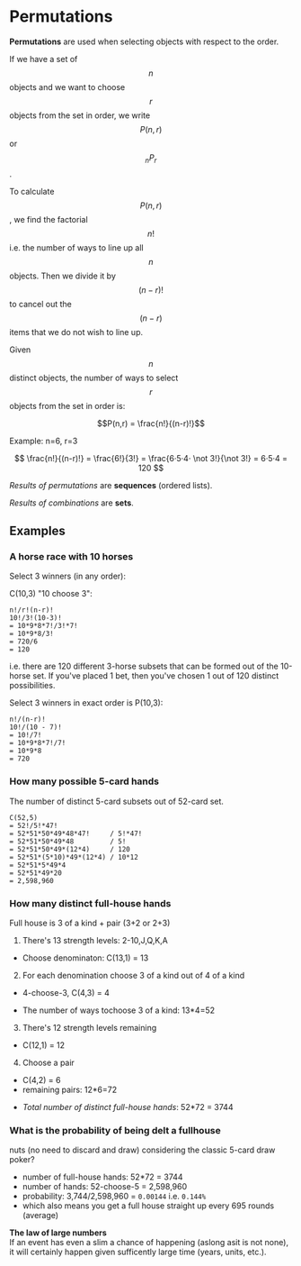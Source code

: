 # Permutations

__Permutations__ are used when selecting objects with respect to the order.

If we have a set of $$n$$ objects and we want to choose $$r$$ objects from the set in order, we write $$P(n,r)$$ or $$_nP_r$$.

To calculate $$P(n,r)$$, we find the factorial $$n!$$ i.e. the number of ways to line up all $$n$$ objects. Then we divide it by $$(n-r)!$$ to cancel out the $$(n−r)$$ items that we do not wish to line up.

Given $$n$$ distinct objects, the number of ways to select $$r$$ objects from the set in order is:

$$P(n,r) = \frac{n!}{(n-r)!}$$

Example: n=6, r=3

$$
\frac{n!}{(n-r)!} = \frac{6!}{3!} = \frac{6·5·4· \not 3!}{\not 3!} = 6·5·4 = 120
$$


*Results of permutations* are **sequences** (ordered lists).

*Results of combinations* are **sets**.


## Examples

### A horse race with 10 horses

Select 3 winners (in any order):

C(10,3) "10 choose 3":

```
n!/r!(n-r)!
10!/3!(10-3)!
= 10*9*8*7!/3!*7!
= 10*9*8/3!
= 720/6
= 120
```

i.e. there are 120 different 3-horse subsets that can be formed out of the 10-horse set. If you've placed 1 bet, then you've chosen 1 out of 120 distinct possibilities.

Select 3 winners in exact order is P(10,3):

```
n!/(n-r)!
10!/(10 - 7)!
= 10!/7!
= 10*9*8*7!/7!
= 10*9*8
= 720
```


### How many possible 5-card hands

The number of distinct 5-card subsets out of 52-card set.

```
C(52,5)
= 52!/5!*47!
= 52*51*50*49*48*47!     / 5!*47!
= 52*51*50*49*48         / 5!
= 52*51*50*49*(12*4)     / 120
= 52*51*(5*10)*49*(12*4) / 10*12
= 52*51*5*49*4
= 52*51*49*20
= 2,598,960
```


### How many distinct full-house hands

Full house is 3 of a kind + pair (3+2 or 2+3)

1. There's 13 strength levels: 2-10,J,Q,K,A    
- Choose denominaton: C(13,1) = 13
2. For each denomination choose 3 of a kind out of 4 of a kind
- 4-choose-3, C(4,3) = 4
* The number of ways tochoose 3 of a kind: 13*4=52
3. There's 12 strength levels remaining
- C(12,1) = 12
4. Choose a pair
- C(4,2) = 6
- remaining pairs: 12*6=72
* *Total number of distinct full-house hands*: 52*72 = 3744


### What is the probability of being delt a fullhouse
nuts (no need to discard and draw) considering the classic 5-card draw poker?

- number of full-house hands: 52*72 = 3744
- number of hands: 52-choose-5 = 2,598,960
- probability: 3,744/2,598,960 = `0.00144` i.e. `0.144%`
- which also means you get a full house straight up every 695 rounds (average)


**The law of large numbers**   
If an event has even a slim a chance of happening (aslong asit is not none), it will certainly happen given sufficently large time (years, units, etc.).
